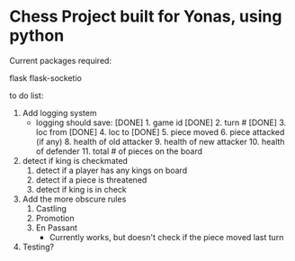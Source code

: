 # Chess Project built for Yonas, using python

Current packages required:

flask
flask-socketio


to do list:
1. Add logging system
    - logging should save:
        [DONE] 1. game id
        [DONE] 2. turn #
        [DONE] 3. loc from
        [DONE] 4. loc to
        [DONE] 5. piece moved
        6. piece attacked (if any)
        8. health of old attacker
        9. health of new attacker
        10. health of defender
        11. total # of pieces on the board
2. detect if king is checkmated
    1. detect if a player has any kings on board
    2. detect if a piece is threatened
    3. detect if king is in check
3. Add the more obscure rules
    1. Castling
    2. Promotion
    3. En Passant
        - Currently works, but doesn't check if the piece moved last turn
4. Testing?
